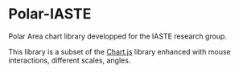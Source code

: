 Polar-IASTE
===========

Polar Area chart library developped for the IASTE research group.

This library is a subset of the [Chart.js](http://chartjs.org) library enhanced with mouse interactions, different scales, angles.
